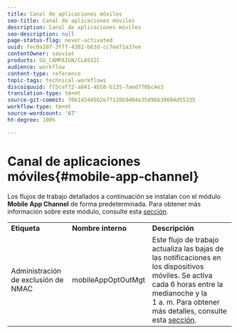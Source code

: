 ```yaml
---
title: Canal de aplicaciones móviles
seo-title: Canal de aplicaciones móviles
description: Canal de aplicaciones móviles
seo-description: null
page-status-flag: never-activated
uuid: fec0a107-3fff-4382-b63d-cc7ee71a37ee
contentOwner: sauviat
products: SG_CAMPAIGN/CLASSIC
audience: workflow
content-type: reference
topic-tags: technical-workflows
discoiquuid: f75cef72-a841-4b58-b135-7aed770bc4e3
translation-type: tm+mt
source-git-commit: 70b143445b2e77128b9404e35d96b39694d55335
workflow-type: tm+mt
source-wordcount: '67'
ht-degree: 100%

---
```



# Canal de aplicaciones móviles{#mobile-app-channel}

Los flujos de trabajo detallados a continuación se instalan con el módulo **Mobile App Channel** de forma predeterminada. Para obtener más información sobre este módulo, consulte esta [sección](../../delivery/using/about-mobile-app-channel.md).

<table> 
 <tbody> 
  <tr> 
   <td> <strong>Etiqueta</strong><br /> </td> 
   <td> <strong>Nombre interno</strong><br /> </td> 
   <td> <strong>Descripción</strong><br /> </td> 
  </tr> 
  <tr> 
   <td> <span class="uicontrol">Administración de exclusión de NMAC</span> <br /> </td> 
   <td> <span class="uicontrol">mobileAppOptOutMgt</span> <br /> </td> 
   <td> Este flujo de trabajo actualiza las bajas de las notificaciones en los dispositivos móviles. Se activa cada 6 horas entre la medianoche y la 1 a. m. Para obtener más detalles, consulte esta <a href="../../delivery/using/understanding-quarantine-management.md#push-notification-quarantines">sección</a>.<br /> </td> 
  </tr> 
 </tbody> 
</table>

